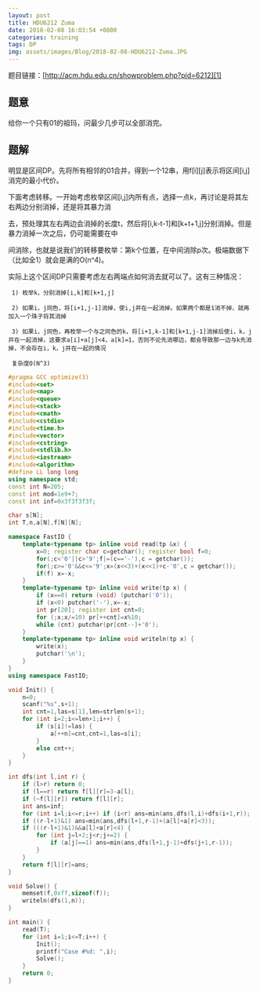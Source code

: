 ```yaml
---
layout: post
title: HDU6212 Zuma
date: 2018-02-08 16:03:54 +0800
categories: training
tags: DP
img: assets/images/Blog/2018-02-08-HDU6212-Zuma.JPG
---
```


题目链接：[http://acm.hdu.edu.cn/showproblem.php?pid=6212][1]

## **题意**

给你一个只有01的祖玛，问最少几步可以全部消完。

## **题解**

明显是区间DP。先将所有相邻的01合并，得到一个12串，用f[i][j]表示将区间[i,j]消完的最小代价。

下面考虑转移。一开始考虑枚举区间[i,j]内所有点，选择一点k，再讨论是将其左右两边分别消掉，还是将其暴力消

去，预处理其左右两边会消掉的长度t，然后将[i,k-t-1]和[k+t+1,j]分别消掉。但是暴力消掉一次之后，仍可能需要在中

间消除，也就是说我们的转移要枚举：第k个位置，在中间消除p次。极端数据下（比如全1）就会是满的O(n^4)。

实际上这个区间DP只需要考虑左右两端点如何消去就可以了。这有三种情况：

     1) 枚举k，分别消掉[i,k]和[k+1,j]

     2) 如果i，j同色，将[i+1,j-1]消掉，使i,j并在一起消掉。如果两个都是1消不掉，就再加入一个珠子将其消掉

     3) 如果i，j同色，再枚举一个与之同色的k，将[i+1,k-1]和[k+1,j-1]消掉后使i，k，j并在一起消掉，这要求a[i]+a[j]<4，a[k]=1，否则不论先消哪边，都会导致那一边与k先消掉，不会存在i，k，j并在一起的情况

     复杂度O(N^3)

```cpp
#pragma GCC optimize(3)
#include<set>
#include<map>
#include<queue>
#include<stack>
#include<cmath>
#include<cstdio>
#include<time.h>
#include<vector>
#include<cstring>
#include<stdlib.h>
#include<iostream>
#include<algorithm>
#define LL long long
using namespace std;
const int N=205;
const int mod=1e9+7;
const int inf=0x3f3f3f3f;

char s[N];
int T,n,a[N],f[N][N];

namespace FastIO {
	template<typename tp> inline void read(tp &x) {
		x=0; register char c=getchar(); register bool f=0;
		for(;c<'0'||c>'9';f|=(c=='-'),c = getchar());
		for(;c>='0'&&c<='9';x=(x<<3)+(x<<1)+c-'0',c = getchar());
		if(f) x=-x;
	}
	template<typename tp> inline void write(tp x) {
		if (x==0) return (void) (putchar('0'));
		if (x<0) putchar('-'),x=-x;
		int pr[20]; register int cnt=0;
		for (;x;x/=10) pr[++cnt]=x%10;
		while (cnt) putchar(pr[cnt--]+'0');
	}
	template<typename tp> inline void writeln(tp x) {
		write(x);
		putchar('\n');
	}
}
using namespace FastIO;

void Init() {
	n=0;
	scanf("%s",s+1);
	int cnt=1,las=s[1],len=strlen(s+1);
	for (int i=2;i<=len+1;i++) {
		if (s[i]!=las) {
			a[++n]=cnt,cnt=1,las=s[i];
		}
		else cnt++;
	}
}

int dfs(int l,int r) {
	if (l>r) return 0;
	if (l==r) return f[l][r]=3-a[l];
	if (~f[l][r]) return f[l][r];
	int ans=inf;
	for (int i=l;i<=r;i++) if (i<r) ans=min(ans,dfs(l,i)+dfs(i+1,r));
	if ((r-l+1)&1) ans=min(ans,dfs(l+1,r-1)+(a[l]+a[r]<3));
	if (((r-l+1)&1)&&a[l]+a[r]<4) {
		for (int j=l+2;j<r;j+=2) {
			if (a[j]==1) ans=min(ans,dfs(l+1,j-1)+dfs(j+1,r-1));
		}
	}
	return f[l][r]=ans;
}

void Solve() {
	memset(f,0xff,sizeof(f));
	writeln(dfs(1,n));
}

int main() {
	read(T);
	for (int i=1;i<=T;i++) {
		Init();
		printf("Case #%d: ",i);
		Solve();
	}
	return 0;
}
```

[1]: http://acm.hdu.edu.cn/showproblem.php?pid=6212